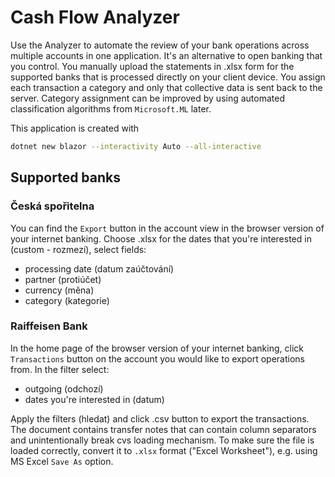 # Cash Flow Analyzer

Use the Analyzer to automate the review of your bank operations across multiple accounts in one application. It's an alternative to open banking that you control. You manually upload the statements in .xlsx form for the supported banks that is processed directly on your client device. You assign each transaction a category and only that collective data is sent back to the server. Category assignment can be improved by using automated classification algorithms from `Microsoft.ML` later.

This application is created with

``` bash
dotnet new blazor --interactivity Auto --all-interactive
```

## Supported banks

### Česká spořitelna

You can find the `Export` button in the account view in the browser version of your internet banking.
Choose .xlsx for the dates that you're interested in (custom - rozmezí), select fields:

- processing date (datum zaúčtování)
- partner (protiúčet)
- currency (měna)
- category (kategorie)

### Raiffeisen Bank

In the home page of the browser version of your internet banking, click `Transactions` button on the account you would like to export operations from.
In the filter select:

- outgoing (odchozí)
- dates you're interested in (datum)

Apply the filters (hledat) and click .csv button to export the transactions. The document contains transfer notes that can contain column separators and unintentionally break cvs loading mechanism. To make sure the file is loaded correctly, convert it to `.xlsx` format ("Excel Worksheet"), e.g. using MS Excel `Save As` option.
